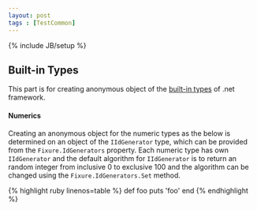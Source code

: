 ```yaml
---
layout: post
tags : [TestCommon]
---
```

{% include JB/setup %}

Built-in Types
--------------
This part is for creating anonymous object of the [built-in types][] of .net framework.

#### Numerics ####
Creating an anonymous object for the numeric types as the below is determined
on an object of the `IIdGenerator` type,
which can be provided from the `Fixure.IdGenerators` property.
Each numeric type has own `IIdGenerator`
and the default algorithm for `IIdGenerator` is to return an random integer from inclusive 0 to exclusive 100
and the algorithm can be changed using the `Fixure.IdGenerators.Set` method.

{% highlight ruby linenos=table %}
def foo
  puts 'foo'
end
{% endhighlight %}

[Built-in types]: http://msdn.microsoft.com/en-us/library/ya5y69ds(v=vs.80).aspx
[Moq]: http://code.google.com/p/moq/

